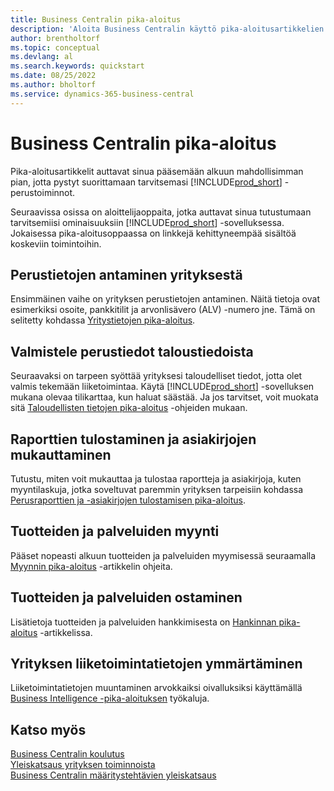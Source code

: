 ```yaml
---
title: Business Centralin pika-aloitus
description: 'Aloita Business Centralin käyttö pika-aloitusartikkelien ja vihjeiden avulla, joiden avulla voit täyttää ensimmäiset kriittiset kentät.'
author: brentholtorf
ms.topic: conceptual
ms.devlang: al
ms.search.keywords: quickstart
ms.date: 08/25/2022
ms.author: bholtorf
ms.service: dynamics-365-business-central
---
```


# Business Centralin pika-aloitus

Pika-aloitusartikkelit auttavat sinua pääsemään alkuun mahdollisimman pian, jotta pystyt suorittamaan tarvitsemasi [!INCLUDE[prod_short](includes/prod_short.md)] -perustoiminnot.

Seuraavissa osissa on aloittelijaoppaita, jotka auttavat sinua tutustumaan tarvitsemiisi ominaisuuksiin [!INCLUDE[prod_short](includes/prod_short.md)] -sovelluksessa. Jokaisessa pika-aloitusoppaassa on linkkejä kehittyneempää sisältöä koskeviin toimintoihin.

## Perustietojen antaminen yrityksestä

Ensimmäinen vaihe on yrityksen perustietojen antaminen. Näitä tietoja ovat esimerkiksi osoite, pankkitilit ja arvonlisävero (ALV) -numero jne. Tämä on selitetty kohdassa [Yritystietojen pika-aloitus](quick-start-company-information.md).

## Valmistele perustiedot taloustiedoista

Seuraavaksi on tarpeen syöttää yrityksesi taloudelliset tiedot, jotta olet valmis tekemään liiketoimintaa. Käytä [!INCLUDE[prod_short](includes/prod_short.md)] -sovelluksen mukana olevaa tilikarttaa, kun haluat säästää. Ja jos tarvitset, voit muokata sitä [Taloudellisten tietojen pika-aloitus](quick-start-financial-information.md) -ohjeiden mukaan.

<!--
## Financial Basics

Financial Information  
(chart of accounts, but explained for non-accountants)
-->

## Raporttien tulostaminen ja asiakirjojen mukauttaminen

Tutustu, miten voit mukauttaa ja tulostaa raportteja ja asiakirjoja, kuten myyntilaskuja, jotka soveltuvat paremmin yrityksen tarpeisiin kohdassa [Perusraporttien ja -asiakirjojen tulostamisen pika-aloitus](quick-start-reports-and-documents.md).

<!-- Reports and Documents  
(final reports, but also documents - how do I style invoices to work better for me?)
-->

## Tuotteiden ja palveluiden myynti

Pääset nopeasti alkuun tuotteiden ja palveluiden myymisessä seuraamalla [Myynnin pika-aloitus](quick-start-sell-products-and-services.md) -artikkelin ohjeita.

<!--
(customer, items, things on stock or not, orders versus invoices, get paid on time, etc.)
-->

## Tuotteiden ja palveluiden ostaminen

Lisätietoja tuotteiden ja palveluiden hankkimisesta on [Hankinnan pika-aloitus](quick-start-procurement.md) -artikkelissa.  

<!--
(buy stuff, register in inventory, pay vendor)
-->

## Yrityksen liiketoimintatietojen ymmärtäminen

Liiketoimintatietojen muuntaminen arvokkaiksi oivalluksiksi käyttämällä [Business Intelligence -pika-aloituksen](quick-start-business-intelligence.md) työkaluja.

<!--
Business Intelligence  
(reports)
-->

## Katso myös

[Business Centralin koulutus](/training/dynamics365/business-central?WT.mc_id=dyn365bc_landingpage-docs)  
[Yleiskatsaus yrityksen toiminnoista](across-business-functionality.md)  
[Business Centralin määritystehtävien yleiskatsaus](setup.md)  

